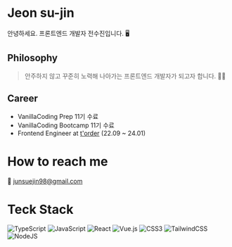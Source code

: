 # Jeon su-jin
안녕하세요. 프론트엔드 개발자 전수진입니다. 🖥

## Philosophy
> 안주하지 않고 꾸준히 노력해 나아가는 프론트엔드 개발자가 되고자 합니다. 🏃‍♀️

## Career
- VanillaCoding Prep 11기 수료
- VanillaCoding Bootcamp 11기 수료
- Frontend Engineer at [t'order](http://torder.io/) (22.09 ~ 24.01)

# How to reach me
💌 junsuejin98@gmail.com

# Teck Stack
![TypeScript](https://img.shields.io/badge/typescript-%23007ACC.svg?style=for-the-badge&logo=typescript&logoColor=white)
![JavaScript](https://img.shields.io/badge/javascript-%23323330.svg?style=for-the-badge&logo=javascript&logoColor=%23F7DF1E)
![React](https://img.shields.io/badge/react-%2320232a.svg?style=for-the-badge&logo=react&logoColor=%2361DAFB)
![Vue.js](https://img.shields.io/badge/vuejs-%2335495e.svg?style=for-the-badge&logo=vuedotjs&logoColor=%234FC08D)
![CSS3](https://img.shields.io/badge/css3-%231572B6.svg?style=for-the-badge&logo=css3&logoColor=white)
![TailwindCSS](https://img.shields.io/badge/tailwindcss-%2338B2AC.svg?style=for-the-badge&logo=tailwind-css&logoColor=white)
![NodeJS](https://img.shields.io/badge/node.js-6DA55F?style=for-the-badge&logo=node.js&logoColor=white)
